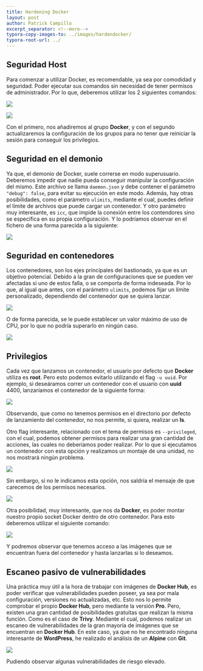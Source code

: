 ```yaml
---
title: Hardening Docker
layout: post
author: Patrick Campillo
excerpt_separator: <!--more-->
typora-copy-images-to: ../images/hardendocker/
typora-root-url: ../
---
```


## Seguridad Host

Para comenzar a utilizar Docker, es recomendable, ya sea por comodidad y seguridad. Poder ejecutar sus comandos sin necesidad de tener permisos de administrador. Por lo que, deberemos utilizar los 2 siguientes comandos: 

![](/1.png)



![](/patrickcampillo/images/hardendocker/2.png)

Con el primero, nos añadiremos al grupo **Docker**, y con el segundo actualizaremos la configuración de los grupos para no tener que reiniciar la sesión para conseguir los privilegios.







## Seguridad en el demonio

Ya que, el demonio de Docker, suele correrse en modo superusuario. Deberemos impedir que nadie pueda conseguir manipular la configuración del mismo. Este archivo se llama `daemon.json` y debe contener el parámetro `"debug": false`,  para evitar su ejecución en este modo. Además, hay otras posibilidades, como el parámetro `ulimits`, mediante el  cual, puedes definir el límite de archivos que puede cargar un contenedor. Y otro parámetro muy interesante, es `icc`, que impide la conexión entre los contendores sino se específica en su propia configuración. Y lo podríamos observar en el fichero de una forma parecida a la siguiente:

![](/patrickcampillo/images/hardendocker/3.png)







## Seguridad en contenedores

Los contenedores, son los ejes principales del bastionado, ya que es un objetivo potencial. Debido a la gran de configuraciones que se pueden ver afectadas si uno de estos falla, o se comporta de forma indeseada. Por lo que, al igual que antes, con el parámetro `ulimits`, podemos fijar un límite personalizado, dependiendo del contenedor que se quiera lanzar.

![](/patrickcampillo/images/hardendocker/4.png)



O de forma parecida, se le puede establecer un valor máximo de uso de CPU, por lo que no podría superarlo en ningún caso.

![](/patrickcampillo/images/hardendocker/5.png) 







## Privilegios

Cada vez que lanzamos un contenedor, el usuario por defecto que **Docker** utiliza es **root**. Pero esto podemos evitarlo utilizando el flag `-u uuid`. Por ejemplo, si deseáramos correr un contenedor con el usuario con **uuid** 4400, lanzaríamos el contenedor de la siguiente forma:

![](/patrickcampillo/images/hardendocker/6.png)

Observando, que como no tenemos permisos en el directorio por defecto de lanzamiento del contenedor, no nos permite, si quiera, realizar un **ls**.



Otro flag interesante, relacionado con el tema de permisos es `--privileged`,  con el cual, podemos obtener permisos para realizar una gran cantidad de acciones, las cuales no deberíamos poder realizar. Por lo que si ejecutamos un contenedor con esta opción y realizamos un montaje de una unidad, no nos mostrará ningún problema. 

![](/patrickcampillo/images/hardendocker/7.png)



Sin embargo, si no le indicamos esta opción, nos saldría el mensaje de que carecemos de los permisos necesarios.

![](/patrickcampillo/images/hardendocker/7-1.png)





Otra posibilidad, muy interesante, que nos da **Docker**, es poder montar nuestro propio socket Docker dentro de otro contenedor. Para esto deberemos utilizar el siguiente comando:

![](/patrickcampillo/images/hardendocker/8.png)



Y podremos observar que tenemos acceso a las imágenes que se encuentran fuera del contenedor y hasta lanzarlas si lo deseamos.







## Escaneo pasivo de vulnerabilidades

Una práctica muy útil a la hora de trabajar con imágenes de **Docker Hub**, es poder verificar que vulnerabilidades pueden poseer, ya sea por mala configuración, versiones no actualizadas, etc. Esto nos lo permite comprobar el propio **Docker Hub**, pero mediante la versión **Pro**. Pero, existen una gran cantidad de posibilidades gratuitas que realizan la misma función. Como es el caso de **Trivy**. Mediante el cual, podemos realizar un escaneo de vulnerabilidades de la gran mayoría de imágenes que se encuentran en **Docker Hub**. En este caso, ya que no he encontrado ninguna interesante de **WordPress**, he realizado el análisis de un **Alpine** con **Git**.

![](/patrickcampillo/images/hardendocker/9.png)



Pudiendo observar algunas vulnerabilidades de riesgo elevado.

